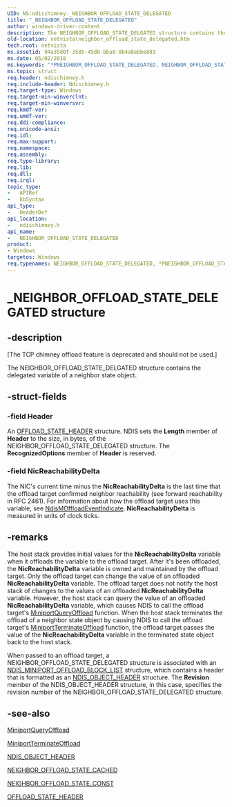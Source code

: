 ```yaml
---
UID: NS:ndischimney._NEIGHBOR_OFFLOAD_STATE_DELEGATED
title: "_NEIGHBOR_OFFLOAD_STATE_DELEGATED"
author: windows-driver-content
description: The NEIGHBOR_OFFLOAD_STATE_DELGATED structure contains the delegated variable of a neighbor state object.
old-location: netvista\neighbor_offload_state_delegated.htm
tech.root: netvista
ms.assetid: 94a35d0f-3585-45d0-bba8-0b4a8ebbe883
ms.date: 05/02/2018
ms.keywords: "*PNEIGHBOR_OFFLOAD_STATE_DELEGATED, NEIGHBOR_OFFLOAD_STATE_DELEGATED, NEIGHBOR_OFFLOAD_STATE_DELEGATED structure [Network Drivers Starting with Windows Vista], PNEIGHBOR_OFFLOAD_STATE_DELEGATED, PNEIGHBOR_OFFLOAD_STATE_DELEGATED structure pointer [Network Drivers Starting with Windows Vista], _NEIGHBOR_OFFLOAD_STATE_DELEGATED, ndischimney/NEIGHBOR_OFFLOAD_STATE_DELEGATED, ndischimney/PNEIGHBOR_OFFLOAD_STATE_DELEGATED, netvista.neighbor_offload_state_delegated, tcp_chim_struct_860c3a42-4276-4a6e-92c2-c32bc1afa9b2.xml"
ms.topic: struct
req.header: ndischimney.h
req.include-header: Ndischimney.h
req.target-type: Windows
req.target-min-winverclnt: 
req.target-min-winversvr: 
req.kmdf-ver: 
req.umdf-ver: 
req.ddi-compliance: 
req.unicode-ansi: 
req.idl: 
req.max-support: 
req.namespace: 
req.assembly: 
req.type-library: 
req.lib: 
req.dll: 
req.irql: 
topic_type:
-	APIRef
-	kbSyntax
api_type:
-	HeaderDef
api_location:
-	ndischimney.h
api_name:
-	NEIGHBOR_OFFLOAD_STATE_DELEGATED
product:
- Windows
targetos: Windows
req.typenames: NEIGHBOR_OFFLOAD_STATE_DELEGATED, *PNEIGHBOR_OFFLOAD_STATE_DELEGATED
---
```


# _NEIGHBOR_OFFLOAD_STATE_DELEGATED structure


## -description


<p class="CCE_Message">[The TCP chimney offload feature is deprecated and should not be used.]

The NEIGHBOR_OFFLOAD_STATE_DELGATED structure contains the delegated variable of a neighbor state
  object.


## -struct-fields




### -field Header

An 
     <a href="https://msdn.microsoft.com/library/windows/hardware/ff569062">OFFLOAD_STATE_HEADER</a> structure. NDIS
     sets the 
     <b>Length</b> member of 
     <b>Header</b> to the size, in bytes, of the NEIGHBOR_OFFLOAD_STATE_DELEGATED structure. The 
     <b>RecognizedOptions</b> member of 
     <b>Header</b> is reserved.


### -field NicReachabilityDelta

The NIC's current time minus the 
     <b>NicReachabilityDelta</b> is the last time that the offload target confirmed neighbor reachability (see
     forward reachability in RFC 2461). For information about how the offload target uses this variable, see 
     <a href="https://msdn.microsoft.com/library/windows/hardware/ff563619">NdisMOffloadEventIndicate</a>. 
     <b>NicReachabilityDelta</b> is measured in units of clock ticks.


## -remarks



The host stack provides initial values for the 
    <b>NicReachabilityDelta</b> variable when it offloads the variable to the offload target. After it's been
    offloaded, the 
    <b>NicReachabilityDelta</b> variable is owned and maintained by the offload target. Only the offload
    target can change the value of an offloaded 
    <b>NicReachabilityDelta</b> variable. The offload target does not notify the host stack of changes to the
    values of an offloaded 
    <b>NicReachabilityDelta</b> variable. However, the host stack can query the value of an offloaded 
    <b>NicReachabilityDelta</b> variable, which causes NDIS to call the offload target's 
    <a href="https://msdn.microsoft.com/a583c4cb-53c1-4eff-bcfe-c962f736b1f8">MiniportQueryOffload</a> function.
    When the host stack terminates the offload of a neighbor state object by causing NDIS to call the offload
    target's 
    <a href="https://msdn.microsoft.com/1b808e3c-2d64-44c9-88d3-0a0311e1dc99">
    MiniportTerminateOffload</a> function, the offload target passes the value of the 
    <b>NicReachabilityDelta</b> variable in the terminated state object back to the host stack.

When passed to an offload target, a NEIGHBOR_OFFLOAD_STATE_DELEGATED structure is associated with an 
    <a href="https://msdn.microsoft.com/ebc98e65-5d11-4c3d-aea1-dfad1434c093">
    NDIS_MINIPORT_OFFLOAD_BLOCK_LIST</a> structure, which contains a header that is formatted as an 
    <a href="https://msdn.microsoft.com/library/windows/hardware/ff566588">NDIS_OBJECT_HEADER</a> structure. The 
    <b>Revision</b> member of the NDIS_OBJECT_HEADER structure, in this case, specifies the revision number of
    the NEIGHBOR_OFFLOAD_STATE_DELEGATED structure.




## -see-also




<a href="https://msdn.microsoft.com/a583c4cb-53c1-4eff-bcfe-c962f736b1f8">MiniportQueryOffload</a>



<a href="https://msdn.microsoft.com/1b808e3c-2d64-44c9-88d3-0a0311e1dc99">MiniportTerminateOffload</a>



<a href="https://msdn.microsoft.com/library/windows/hardware/ff566588">NDIS_OBJECT_HEADER</a>



<a href="https://msdn.microsoft.com/library/windows/hardware/ff568323">NEIGHBOR_OFFLOAD_STATE_CACHED</a>



<a href="https://msdn.microsoft.com/library/windows/hardware/ff568324">NEIGHBOR_OFFLOAD_STATE_CONST</a>



<a href="https://msdn.microsoft.com/library/windows/hardware/ff569062">OFFLOAD_STATE_HEADER</a>
 

 

